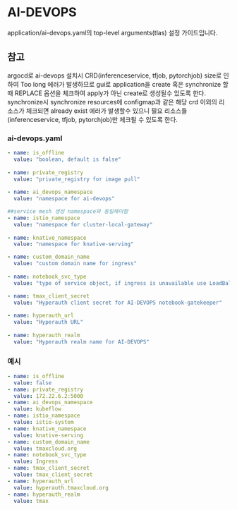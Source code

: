 # AI-DEVOPS

application/ai-devops.yaml의 top-level arguments(tlas) 설정 가이드입니다.

## 참고

argocd로 ai-devops 설치시 CRD(inferenceservice, tfjob, pytorchjob) size로 인하여 Too long 에러가 발생하므로
gui로 application을 create 혹은 synchronize 할 때 REPLACE 옵션을 체크하여 apply가 아닌 create로 생성될수 있도록 한다.
synchronize시 synchronize resources에 configmap과 같은 해당 crd 이외의 리소스가 체크되면 already exist 에러가 발생할수 있으니 필요 리소스들(inferenceservice, tfjob, pytorchjob)만 체크될 수 있도록 한다.


### ai-devops.yaml
```yml
- name: is_offline
  value: "boolean, default is false"
  
- name: private_registry
  value: "private_registry for image pull"
  
- name: ai_devops_namespace
  value: "namespace for ai-devops"

##service mesh 생성 namespace와 동일해야함  
- name: istio_namespace
  value: "namespace for cluster-local-gateway"
  
- name: knative_namespace
  value: "namespace for knative-serving"

- name: custom_domain_name
  value: "custom domain name for ingress"
  
- name: notebook_svc_type
  value: "type of service object, if ingress is unavailable use LoadBalancer, else ClusterIP "

- name: tmax_client_secret
  value: "Hyperauth client secret for AI-DEVOPS notebook-gatekeeper"
  
- name: hyperauth_url
  value: "Hyperauth URL"
  
- name: hyperauth_realm
  value: "Hyperauth realm name for AI-DEVOPS"
```

### 예시

```yml
- name: is_offline
  value: false
- name: private_registry
  value: 172.22.6.2:5000
- name: ai_devops_namespace
  value: kubeflow
- name: istio_namespace
  value: istio-system
- name: knative_namespace
  value: knative-serving
- name: custom_domain_name
  value: tmaxcloud.org
- name: notebook_svc_type
  value: Ingress
- name: tmax_client_secret
  value: tmax_client_secret
- name: hyperauth_url
  value: hyperauth.tmaxcloud.org
- name: hyperauth_realm
  value: tmax
```
